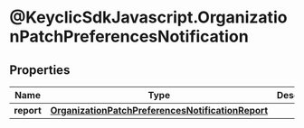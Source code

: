 # @KeyclicSdkJavascript.OrganizationPatchPreferencesNotification

## Properties
Name | Type | Description | Notes
------------ | ------------- | ------------- | -------------
**report** | [**OrganizationPatchPreferencesNotificationReport**](OrganizationPatchPreferencesNotificationReport.md) |  | [optional] 


